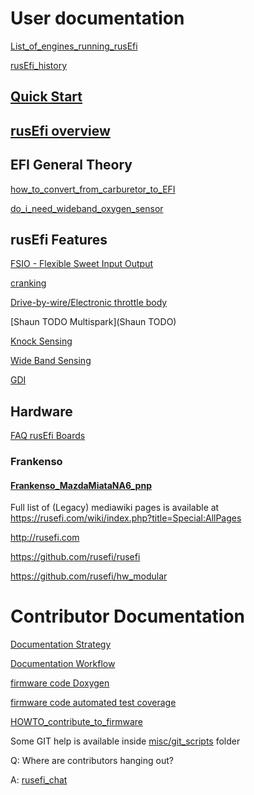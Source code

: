 
# User documentation

[List_of_engines_running_rusEfi](List_of_engines_running_rusEfi)

[rusEfi_history](rusEfi_history)


## [Quick Start](HOWTO_quick_start)

## [rusEfi overview](overview)



## EFI General Theory

[how_to_convert_from_carburetor_to_EFI](how_to_convert_from_carburetor_to_EFI)

[do_i_need_wideband_oxygen_sensor](do_i_need_wideband_oxygen_sensor)

## rusEfi Features
[FSIO - Flexible Sweet Input Output](FSIO)

[cranking](cranking)

[Drive-by-wire/Electronic throttle body](HOWTO_electronic_throttle_body)

[Shaun TODO Multispark](Shaun TODO)

[Knock Sensing](knock_sensing.md)

[Wide Band Sensing](cj125_heating_4_9)

[GDI](GDI_status)

## Hardware

[FAQ rusEfi Boards](Hardware)

### Frankenso
#### [Frankenso_MazdaMiataNA6_pnp](Frankenso_MazdaMiataNA6_pnp)



Full list of (Legacy) mediawiki pages is available at https://rusefi.com/wiki/index.php?title=Special:AllPages

http://rusefi.com

https://github.com/rusefi/rusefi

https://github.com/rusefi/hw_modular

# Contributor Documentation

[Documentation Strategy](Documentation_Strategy)

[Documentation Workflow](Documentation_Workflow)

[firmware code Doxygen](https://rusefi.com/docs/html)

[firmware code automated test coverage](https://rusefi.com/docs/unit_tests_coverage)

[HOWTO_contribute_to_firmware](HOWTO_contribute_to_firmware)

Some GIT help is available inside [misc/git_scripts](https://github.com/rusefi/hw_microRusEfi/tree/master/git_scripts) folder

Q: Where are contributors hanging out?

A: [rusefi_chat](rusefi_chat)